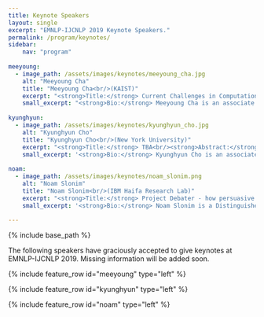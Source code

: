 ```yaml
---
title: Keynote Speakers
layout: single
excerpt: "EMNLP-IJCNLP 2019 Keynote Speakers."
permalink: /program/keynotes/
sidebar: 
    nav: "program"
    
meeyoung:
  - image_path: /assets/images/keynotes/meeyoung_cha.jpg
    alt: "Meeyoung Cha"
    title: "Meeyoung Cha<br/>(KAIST)"
    excerpt: "<strong>Title:</strong> Current Challenges in Computational Social Science<br/><strong>Abstract:</strong> TBA"
    small_excerpt: "<strong>Bio:</strong> Meeyoung Cha is an associate professor at the School of Computing in KAIST. Dr. Cha's research interests are in analyzing complex network systems, including web and social media. Her research in the field of data science, artificial intelligence, and computational social science has gained more than 12,000 citations based on Google Scholar and has received the best paper awards at ACM IMC and ICWSM. Dr. Cha is currently in the editorial board member of PeerJ and ACM Transactions on Social Computing, and she has served as a program co-chair for ICWSM 2015. Dr. Cha has worked at Facebook's Data Science Team as a Visiting Professor in 2015-2016. Since 2019, she is jointly affiliated with the Institute for Basic Science (IBS) in Korea as a Chief Investigator."
    
kyunghyun:
  - image_path: /assets/images/keynotes/kyunghyun_cho.jpg
    alt: "Kyunghyun Cho"
    title: "Kyunghyun Cho<br/>(New York University)"
    excerpt: "<strong>Title:</strong> TBA<br/><strong>Abstract:</strong> TBA"
    small_excerpt: '<strong>Bio:</strong> Kyunghyun Cho is an associate professor of computer science and data science at New York University and a research scientist at Facebook AI Research. He was a postdoctoral fellow at University of Montreal until summer 2015 under the supervision of Prof. Yoshua Bengio, and received PhD and MSc degrees from Aalto University early 2014 under the supervision of Prof. Juha Karhunen, Dr. Tapani Raiko and Dr. Alexander Ilin. He tries his best to find a balance among machine learning, natural language processing, and life, but almost always fails to do so.'
    
noam:
  - image_path: /assets/images/keynotes/noam_slonim.png
    alt: "Noam Slonim"
    title: "Noam Slonim<br/>(IBM Haifa Research Lab)"
    excerpt: "<strong>Title:</strong> Project Debater - how persuasive can a computer be?<br/><strong>Abstract:</strong> Project Debater is the first AI system that can meaningfully debate a human opponent. The system, an IBM Grand Challenge, is designed to build coherent, convincing speeches on its own, as well as provide rebuttals to the opponent's main arguments. In February 2019, Project Debater competed against Harish Natarajan, who holds the world record for most debate victories, in an event held in San Francisco that was broadcasted live world-wide. In this talk I will tell the story of Project Debater, from conception to a climatic final event, describe its underlying technology, and discuss how it can be leveraged for advancing decision making and critical thinking."
    small_excerpt: '<strong>Bio:</strong> Noam Slonim is a Distinguished Engineer at IBM Research AI. He received his doctorate from the Interdisciplinary Center for Neural Computation at the Hebrew University and held a post-doc position at the Genomics Institute at Princeton University. During his PhD, Noam received the best paper award in UAI and ECIR, and the best presentation award at SIGIR. Noam joined the IBM Haifa Research Lab in 2007, and in 2011 he proposed to develop Project Debater. He has been serving as the Principal Investigator of the project since then. Noam published around 60 peer reviewed articles, focusing on the last few years on advancing the emerging field of Computational Argumentation. Finally, Noam used to have a secondary career as a TV script writer. Coincidentally, or not, in a sitcom he co-created back in 1998, the last episode was focused on competitive debates.'
    
---
```

{% include base_path %}

The following speakers have graciously accepted to give keynotes at EMNLP-IJCNLP 2019. Missing information will be added soon.

{% include feature_row id="meeyoung" type="left" %}

{% include feature_row id="kyunghyun" type="left" %}

{% include feature_row id="noam" type="left" %}


